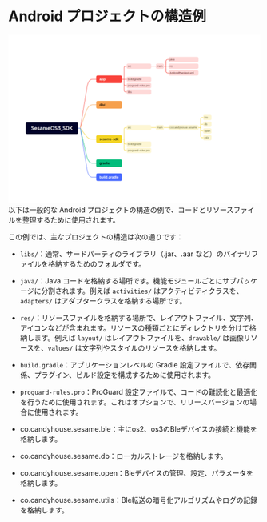 # Android プロジェクトの構造例

![SesameOs3](bleconnect/SesameOs3.jpg)
以下は一般的な Android プロジェクトの構造の例で、コードとリソースファイルを整理するために使用されます。

この例では、主なプロジェクトの構造は次の通りです：
- `libs/`：通常、サードパーティのライブラリ（.jar、.aar など）のバイナリファイルを格納するためのフォルダです。
- `java/`：Java コードを格納する場所です。機能モジュールごとにサブパッケージに分割されます。例えば `activities/` はアクティビティクラスを、`adapters/` はアダプタークラスを格納する場所です。

- `res/`：リソースファイルを格納する場所で、レイアウトファイル、文字列、アイコンなどが含まれます。リソースの種類ごとにディレクトリを分けて格納します。例えば `layout/` はレイアウトファイルを、`drawable/` は画像リソースを、`values/` は文字列やスタイルのリソースを格納します。

- `build.gradle`：アプリケーションレベルの Gradle 設定ファイルで、依存関係、プラグイン、ビルド設定を構成するために使用されます。

- `proguard-rules.pro`：ProGuard 設定ファイルで、コードの難読化と最適化を行うために使用されます。これはオプションで、リリースバージョンの場合に使用されます。
- co.candyhouse.sesame.ble：主にos2、os3のBleデバイスの接続と機能を格納します。
- co.candyhouse.sesame.db：ローカルストレージを格納します。
- co.candyhouse.sesame.open：Bleデバイスの管理、設定、パラメータを格納します。
- co.candyhouse.sesame.utils：Ble転送の暗号化アルゴリズムやログの記録を格納します。
